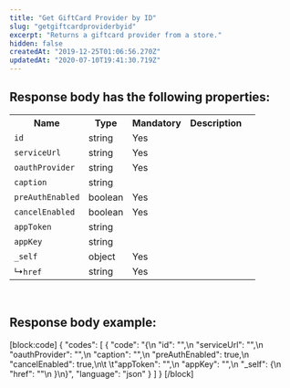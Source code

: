 ```yaml
---
title: "Get GiftCard Provider by ID"
slug: "getgiftcardproviderbyid"
excerpt: "Returns a giftcard provider from a store."
hidden: false
createdAt: "2019-12-25T01:06:56.270Z"
updatedAt: "2020-07-10T19:41:30.719Z"
---
```

## Response body has the following properties: 
<table>
    <tr>
        <th>Name</th>
        <th>Type</th>
        <th>Mandatory</th>
        <th>Description</th>
    </tr>
    <tr>
        <td><code>id</code></td>
        <td>string</td>
        <td>Yes</td>
        <td></td>
    </tr>
 <tr>
        <td><code>serviceUrl</code></td>
        <td>string</td>
        <td>Yes</td>
        <td><td>
    </tr>
 <tr>
        <td><code>oauthProvider</code></td>
        <td>string</td>
        <td>Yes</td>
       <td></td>
    </tr>
 <tr>
        <td><code>caption</code></td>
        <td>string</td>
        <td></td>
        <td></td>
    </tr>
    <tr>
        <td><code>preAuthEnabled</code></td>
        <td>boolean</td>
        <td>Yes</td>
       <td></td>
    </tr>
 <tr>
        <td><code>cancelEnabled</code></td>
        <td>boolean</td>
        <td>Yes</td>
        <td></td>
    </tr>
 <tr>
        <td><code>appToken</code></td>
        <td>string</td>
        <td></td>
        <td></td>
    </tr>
 <tr>
        <td><code>appKey</code></td>
        <td>string</td>
        <td></td>
        <td></td>
    </tr>
 <tr>
        <td><code>_self</code></td>
        <td>object</td>
        <td>Yes</td>
        <td></td>
    </tr>
 <tr>
        <td>&#x21B3;<code>href</code></td>
        <td>string</td>
        <td>Yes</td>
        <td></td>       
    </tr>
</table>

<br>

## Response body example:
[block:code]
{
  "codes": [
    {
      "code": "{\n        \"id\": \"\",\n        \"serviceUrl\": \"\",\n        \"oauthProvider\": \"\",\n        \"caption\": \"\",\n        \"preAuthEnabled\": true,\n        \"cancelEnabled\": true,\n\t     \t\"appToken\": \"\",\n        \"appKey\": \"\",\n        \"_self\": {\n            \"href\": \"\"\n        }\n}",
      "language": "json"
    }
  ]
}
[/block]